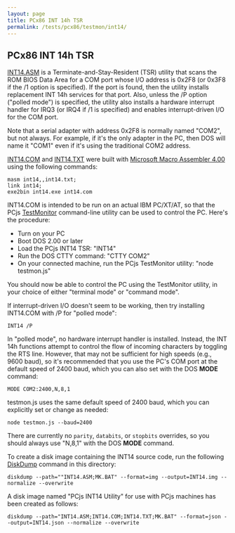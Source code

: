 ```yaml
---
layout: page
title: PCx86 INT 14h TSR
permalink: /tests/pcx86/testmon/int14/
---
```


PCx86 INT 14h TSR
-----------------

[INT14.ASM](INT14.ASM) is a Terminate-and-Stay-Resident (TSR) utility that scans the ROM BIOS Data Area for a COM port
whose I/O address is 0x2F8 (or 0x3F8 if the /1 option is specified).  If the port is found, then the utility installs
replacement INT 14h services for that port.  Also, unless the /P option ("polled mode") is specified, the utility also
installs a hardware interrupt handler for IRQ3 (or IRQ4 if /1 is specified) and enables interrupt-driven I/O for the
COM port.

Note that a serial adapter with address 0x2F8 is normally named "COM2", but not always.  For example, if it's the only
adapter in the PC, then DOS will name it "COM1" even if it's using the traditional COM2 address.

[INT14.COM](INT14.COM) and [INT14.TXT](INT14.TXT) were built with
[Microsoft Macro Assembler 4.00](/disks/pcx86/tools/microsoft/masm/4.00/) using the following commands:

    masm int14,,int14.txt;
    link int14;
    exe2bin int14.exe int14.com

INT14.COM is intended to be run on an actual IBM PC/XT/AT, so that the PCjs [TestMonitor](/modules/pcx86/bin/testmon.js)
command-line utility can be used to control the PC.  Here's the procedure:

- Turn on your PC
- Boot DOS 2.00 or later
- Load the PCjs INT14 TSR: "INT14"
- Run the DOS CTTY command: "CTTY COM2" 
- On your connected machine, run the PCjs TestMonitor utility: "node testmon.js"

You should now be able to control the PC using the TestMonitor utility, in your choice of either "terminal mode" or
"command mode".

If interrupt-driven I/O doesn't seem to be working, then try installing INT14.COM with /P for "polled mode":

    INT14 /P

In "polled mode", no hardware interrupt handler is installed.  Instead, the INT 14h functions attempt to control
the flow of incoming characters by toggling the RTS line.  However, that may not be sufficient for high speeds (e.g.,
9600 baud), so it's recommended that you use the PC's COM port at the default speed of 2400 baud, which you can also
set with the DOS **MODE** command:

    MODE COM2:2400,N,8,1

testmon.js uses the same default speed of 2400 baud, which you can explicitly set or change as needed:

    node testmon.js --baud=2400

There are currently no `parity`, `databits`, or `stopbits` overrides, so you should always use "N,8,1" with the DOS
**MODE** command.

To create a disk image containing the INT14 source code, run the following [DiskDump](/modules/diskdump/lib/) command
in this directory:

    diskdump --path=""INT14.ASM;MK.BAT" --format=img --output=INT14.img --normalize --overwrite

A disk image named "PCjs INT14 Utility" for use with PCjs machines has been created as follows:

    diskdump --path="INT14.ASM;INT14.COM;INT14.TXT;MK.BAT" --format=json --output=INT14.json --normalize --overwrite
